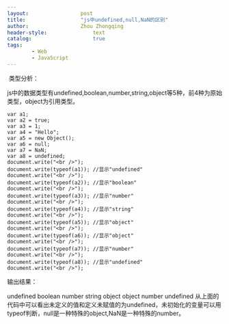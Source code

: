 ```yaml
---
layout:					post
title:					"js中undefined,null,NaN的区别"
author:					Zhou Zhongqing
header-style:				text
catalog:					true
tags:
		- Web
		- JavaScript
---
```

​
类型分析：

js中的数据类型有undefined,boolean,number,string,object等5种，前4种为原始类型，object为引用类型。

    var a1;
    var a2 = true;
    var a3 = 1;
    var a4 = "Hello";
    var a5 = new Object();
    var a6 = null;
    var a7 = NaN;
    var a8 = undefined;
    document.write("<br />");
    document.write(typeof(a1)); //显示"undefined"
    document.write("<br />");
    document.write(typeof(a2)); //显示"boolean"
    document.write("<br />");
    document.write(typeof(a3)); //显示"number"
    document.write("<br />");
    document.write(typeof(a4)); //显示"string"
    document.write("<br />");
    document.write(typeof(a5)); //显示"object"
    document.write("<br />");
    document.write(typeof(a6)); //显示"object"
    document.write("<br />");
    document.write(typeof(a7)); //显示"number"
    document.write("<br />");
    document.write(typeof(a8)); //显示"undefined"
    document.write("<br />");
输出结果：

undefined
boolean
number
string
object
object
number
undefined
从上面的代码中可以看出未定义的值和定义未赋值的为undefined，未初始化的变量可以用typeof判断，null是一种特殊的object,NaN是一种特殊的number。

​